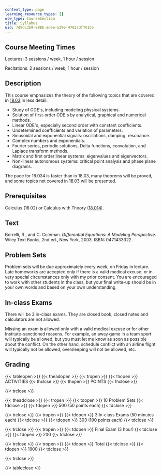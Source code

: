 ```yaml
---
content_type: page
learning_resource_types: []
ocw_type: CourseSection
title: Syllabus
uid: 7d9dc3b9-888b-adee-5290-47032df701bb
---
```


Course Meeting Times
--------------------

Lectures: 3 sessions / week, 1 hour / session

Recitations: 2 sessions / week, 1 hour / session

Description
-----------

This course emphasizes the theory of the following topics that are covered in [18.03](/courses/18-03-differential-equations-spring-2010) in less detail.

*   Study of ODE's, including modeling physical systems.
*   Solution of first-order ODE's by analytical, graphical and numerical methods.
*   Linear ODE's, especially second order with constant coefficients.
*   Undetermined coefficients and variation of parameters.
*   Sinusoidal and exponential signals: oscillations, damping, resonance.
*   Complex numbers and exponentials.
*   Fourier series, periodic solutions, Delta functions, convolution, and Laplace transform methods.
*   Matrix and first order linear systems: eigenvalues and eigenvectors.
*   Non-linear autonomous systems: critical point analysis and phase plane diagrams.

The pace for 18.034 is faster than in 18.03, many theorems will be proved, and some topics not covered in 18.03 will be presented.

Prerequisites
-------------

Calculus (18.02) or Calculus with Theory ([18.014](/courses/18-014-calculus-with-theory-fall-2010)).

Text
----

Borrelli, R., and C. Coleman. _Differential Equations: A Modeling Perspective_. Wiley Text Books, 2nd ed., New York, 2003. ISBN: 0471433322.

Problem Sets
------------

Problem sets will be due approximately every week, on Friday in lecture. Late homeworks are accepted only if there is a valid medical excuse, or in very special circumstances only with my prior consent. You are encouraged to work with other students in the class, but your final write-up should be in your own words and based on your own understanding.

In-class Exams
--------------

There will be 3 in-class exams. They are closed book, closed notes and calculators are not allowed.

Missing an exam is allowed only with a valid medical excuse or for other Institute-sanctioned reasons. For example, an away game in a team sport will typically be allowed, but you must let me know as soon as possible about the conflict. On the other hand, schedule conflict with an airline flight will typically not be allowed, oversleeping will not be allowed, etc.

Grading
-------

{{< tableopen >}}
{{< theadopen >}}
{{< tropen >}}
{{< thopen >}}
ACTIVITIES
{{< thclose >}}
{{< thopen >}}
POINTS
{{< thclose >}}

{{< trclose >}}

{{< theadclose >}}
{{< tropen >}}
{{< tdopen >}}
10 Problem Sets
{{< tdclose >}}
{{< tdopen >}}
500 (50 points each)
{{< tdclose >}}

{{< trclose >}}
{{< tropen >}}
{{< tdopen >}}
3 In-class Exams (50 minutes each)
{{< tdclose >}}
{{< tdopen >}}
300 (100 points each)
{{< tdclose >}}

{{< trclose >}}
{{< tropen >}}
{{< tdopen >}}
Final Exam (3 hour)
{{< tdclose >}}
{{< tdopen >}}
200
{{< tdclose >}}

{{< trclose >}}
{{< tropen >}}
{{< tdopen >}}
Total
{{< tdclose >}}
{{< tdopen >}}
1000
{{< tdclose >}}

{{< trclose >}}

{{< tableclose >}}